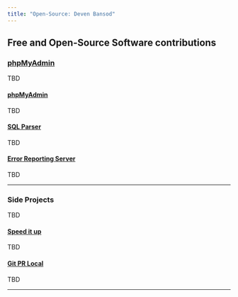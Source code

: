```yaml
---
title: "Open-Source: Deven Bansod"
---
```


## Free and Open-Source Software contributions

### [phpMyAdmin](https://www.phpmyadmin.net)

TBD

#### [phpMyAdmin](https://github.com/phpmyadmin/phpmyadmin)

TBD

#### [SQL Parser](https://www.github.com/phpmyadmin/sql-parser)

TBD

#### [Error Reporting Server](https://www.phpmyadmin.net)

TBD


<hr/>

### Side Projects

TBD

#### [Speed it up](https://github.com/devenbansod/speed-it-up)

TBD

#### [Git PR Local](https://github.com/devenbansod/git-pr-local)

TBD

<hr/>
